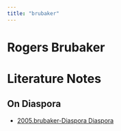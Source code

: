 ```yaml
---
title: "brubaker"
---
```

# Rogers Brubaker

# Literature Notes

## On Diaspora
- [2005.brubaker-Diaspora Diaspora](002.Literature%20Notes/2005.brubaker-Diaspora%20Diaspora.md)